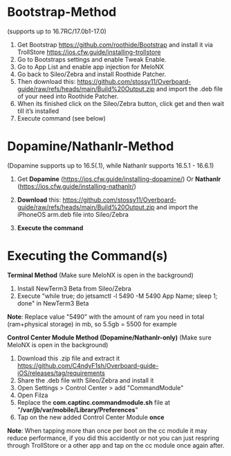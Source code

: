 # Bootstrap-Method
(supports up to 16.7RC/17.0b1-17.0)
1. Get Bootstrap https://github.com/roothide/Bootstrap and install it via TrollStore https://ios.cfw.guide/installing-trollstore
2. Go to Bootstraps settings and enable Tweak Enable.
3. Go to App List and enable app injection for MeloNX
4. Go back to Sileo/Zebra and install Roothide Patcher.
5. Then download this: https://github.com/stossy11/Overboard-guide/raw/refs/heads/main/Build%20Output.zip and import the .deb file of your need into Roothide Patcher.
6. When its finished click on the Sileo/Zebra button, click get and then wait till it’s installed
7. Execute command (see below)

# Dopamine/Nathanlr-Method
(Dopamine supports up to 16.5(.1), while Nathanlr supports 16.5.1 - 16.6.1)

1. Get **Dopamine** (https://ios.cfw.guide/installing-dopamine/) Or **Nathanlr** (https://ios.cfw.guide/installing-nathanlr/)

2. **Download** this: https://github.com/stossy11/Overboard-guide/raw/refs/heads/main/Build%20Output.zip and import the iPhoneOS arm.deb file into Sileo/Zebra

3. **Execute the command**

# Executing the Command(s)

**Terminal Method** (Make sure MeloNX is open in the background)
1. Install NewTerm3 Beta from Sileo/Zebra
2. Execute "while true; do jetsamctl -l 5490 -M 5490 App Name; sleep 1; done" in NewTerm3 Beta

**Note**: Replace value "5490" with the amount of ram you need in total (ram+physical storage) in mb, so 5.5gb = 5500 for example

**Control Center Module Method (Dopamine/Nathanlr-only)** (Make sure MeloNX is open in the background)
1. Download this .zip file and extract it https://github.com/C4ndyF1sh/Overboard-guide-iOS/releases/tag/requirements
2. Share the .deb file with Sileo/Zebra and install it
3. Open Settings > Control Center > add "CommandModule"
4. Open Filza
5. Replace the **com.captinc.commandmodule.sh** file at "**/var/jb/var/mobile/Library/Preferences**"
6. Tap on the new added Control Center Module **once**

**Note**:  When tapping more than once per boot on the cc module it may reduce performance, if you did this accidently or not you can just respring through TrollStore or a other app and tap on the cc module once again after.
